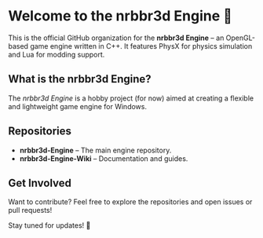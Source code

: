 # Welcome to the nrbbr3d Engine 🚀  

This is the official GitHub organization for the **nrbbr3d Engine** – an OpenGL-based game engine written in C++. It features PhysX for physics simulation and Lua for modding support.  

## What is the nrbbr3d Engine?  
The *nrbbr3d Engine* is a hobby project (for now) aimed at creating a flexible and lightweight game engine for Windows.  

## Repositories  
- **nrbbr3d-Engine** – The main engine repository.  
- **nrbbr3d-Engine-Wiki** – Documentation and guides.  

## Get Involved  
Want to contribute? Feel free to explore the repositories and open issues or pull requests!  

Stay tuned for updates! 🚀

<!--

**Here are some ideas to get you started:**

🙋‍♀️ A short introduction - what is your organization all about?
🌈 Contribution guidelines - how can the community get involved?
👩‍💻 Useful resources - where can the community find your docs? Is there anything else the community should know?
🍿 Fun facts - what does your team eat for breakfast?
🧙 Remember, you can do mighty things with the power of [Markdown](https://docs.github.com/github/writing-on-github/getting-started-with-writing-and-formatting-on-github/basic-writing-and-formatting-syntax)
-->
